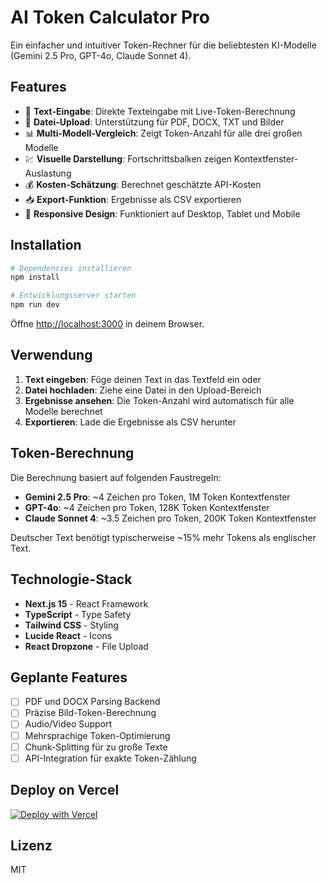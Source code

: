 # AI Token Calculator Pro

Ein einfacher und intuitiver Token-Rechner für die beliebtesten KI-Modelle (Gemini 2.5 Pro, GPT-4o, Claude Sonnet 4).

## Features

- 📝 **Text-Eingabe**: Direkte Texteingabe mit Live-Token-Berechnung
- 📁 **Datei-Upload**: Unterstützung für PDF, DOCX, TXT und Bilder
- 📊 **Multi-Modell-Vergleich**: Zeigt Token-Anzahl für alle drei großen Modelle
- 💹 **Visuelle Darstellung**: Fortschrittsbalken zeigen Kontextfenster-Auslastung
- 💰 **Kosten-Schätzung**: Berechnet geschätzte API-Kosten
- 📥 **Export-Funktion**: Ergebnisse als CSV exportieren
- 📱 **Responsive Design**: Funktioniert auf Desktop, Tablet und Mobile

## Installation

```bash
# Dependencies installieren
npm install

# Entwicklungsserver starten
npm run dev
```

Öffne [http://localhost:3000](http://localhost:3000) in deinem Browser.

## Verwendung

1. **Text eingeben**: Füge deinen Text in das Textfeld ein oder
2. **Datei hochladen**: Ziehe eine Datei in den Upload-Bereich
3. **Ergebnisse ansehen**: Die Token-Anzahl wird automatisch für alle Modelle berechnet
4. **Exportieren**: Lade die Ergebnisse als CSV herunter

## Token-Berechnung

Die Berechnung basiert auf folgenden Faustregeln:

- **Gemini 2.5 Pro**: ~4 Zeichen pro Token, 1M Token Kontextfenster
- **GPT-4o**: ~4 Zeichen pro Token, 128K Token Kontextfenster
- **Claude Sonnet 4**: ~3.5 Zeichen pro Token, 200K Token Kontextfenster

Deutscher Text benötigt typischerweise ~15% mehr Tokens als englischer Text.

## Technologie-Stack

- **Next.js 15** - React Framework
- **TypeScript** - Type Safety
- **Tailwind CSS** - Styling
- **Lucide React** - Icons
- **React Dropzone** - File Upload

## Geplante Features

- [ ] PDF und DOCX Parsing Backend
- [ ] Präzise Bild-Token-Berechnung
- [ ] Audio/Video Support
- [ ] Mehrsprachige Token-Optimierung
- [ ] Chunk-Splitting für zu große Texte
- [ ] API-Integration für exakte Token-Zählung

## Deploy on Vercel

[![Deploy with Vercel](https://vercel.com/button)](https://vercel.com/new/clone?repository-url=https://github.com/yourusername/token-calculator)

## Lizenz

MIT
